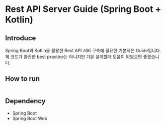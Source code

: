 # Rest API Server Guide (Spring Boot + Kotlin) 

## Introduce
Spring Boot와 Kotlin을 활용한 Rest API 서버 구축에 필요한 기본적은 Guide입니다.  
제 코드가 완전한 best practice는 아니지만 기본 설계할때 도움이 되었으면 좋겠습니다. 

## How to run
```shell

```

## Dependency
* Spring Boot  
* Spring Boot Web


